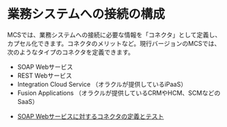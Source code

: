 # 業務システムへの接続の構成

MCSでは、業務システムへの接続に必要な情報を「コネクタ」として定義し、カプセル化できます。コネクタのメリットなど。現行バージョンのMCSでは、次のようなタイプのコネクタを定義できます。
- SOAP Webサービス
- REST Webサービス
- Integration Cloud Service （オラクルが提供しているiPaaS）
- Fusion Applications （オラクルが提供しているCRMやHCM、SCMなどのSaaS）

* [SOAP Webサービスに対するコネクタの定義とテスト](3.bs-1.md)
